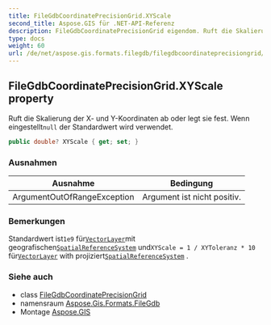 ```yaml
---
title: FileGdbCoordinatePrecisionGrid.XYScale
second_title: Aspose.GIS für .NET-API-Referenz
description: FileGdbCoordinatePrecisionGrid eigendom. Ruft die Skalierung der X und YKoordinaten ab oder legt sie fest. Wenn eingestelltnull der Standardwert wird verwendet.
type: docs
weight: 60
url: /de/net/aspose.gis.formats.filegdb/filegdbcoordinateprecisiongrid/xyscale/
---
```

## FileGdbCoordinatePrecisionGrid.XYScale property

Ruft die Skalierung der X- und Y-Koordinaten ab oder legt sie fest. Wenn eingestellt`null` der Standardwert wird verwendet.

```csharp
public double? XYScale { get; set; }
```

### Ausnahmen

| Ausnahme | Bedingung |
| --- | --- |
| ArgumentOutOfRangeException | Argument ist nicht positiv. |

### Bemerkungen

Standardwert ist`1e9` für[`VectorLayer`](../../../aspose.gis/vectorlayer/)mit geografischen[`SpatialReferenceSystem`](../../../aspose.gis.spatialreferencing/spatialreferencesystem/) und`XYScale = 1 / XYToleranz * 10` für[`VectorLayer`](../../../aspose.gis/vectorlayer/) with projiziert[`SpatialReferenceSystem`](../../../aspose.gis.spatialreferencing/spatialreferencesystem/) .

### Siehe auch

* class [FileGdbCoordinatePrecisionGrid](../)
* namensraum [Aspose.Gis.Formats.FileGdb](../../filegdbcoordinateprecisiongrid/)
* Montage [Aspose.GIS](../../../)


